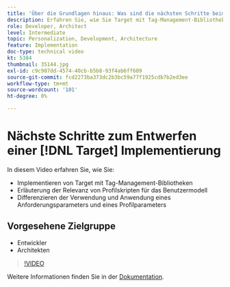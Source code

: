 ```yaml
---
title: 'Über die Grundlagen hinaus: Was sind die nächsten Schritte beim Entwerfen einer Target-Implementierung?'
description: Erfahren Sie, wie Sie Target mit Tag-Management-Bibliotheken implementieren. Erfahren Sie mehr über die Relevanz von Profilskripten für das Benutzermodell und darüber, wie Sie die Verwendung und Anwendung eines Anforderungsparameters und eines Profilparameters unterscheiden können.
role: Developer, Architect
level: Intermediate
topic: Personalization, Development, Architecture
feature: Implementation
doc-type: technical video
kt: 5384
thumbnail: 35144.jpg
exl-id: c9c907dd-4574-40cb-b5b8-93f4ab6ff609
source-git-commit: fcd2273ba373dc2b3bc59a77f1925cdb7b2ed3ee
workflow-type: tm+mt
source-wordcount: '101'
ht-degree: 0%

---
```


# Nächste Schritte zum Entwerfen einer [!DNL Target] Implementierung

In diesem Video erfahren Sie, wie Sie:

* Implementieren von Target mit Tag-Management-Bibliotheken
* Erläuterung der Relevanz von Profilskripten für das Benutzermodell
* Differenzieren der Verwendung und Anwendung eines Anforderungsparameters und eines Profilparameters

## Vorgesehene Zielgruppe

* Entwickler
* Architekten

>[!VIDEO](https://video.tv.adobe.com/v/35144/?quality=12)

Weitere Informationen finden Sie in der [Dokumentation](https://experienceleague.adobe.com/docs/target/using/implement-target/implementing-target.html?lang=de).
